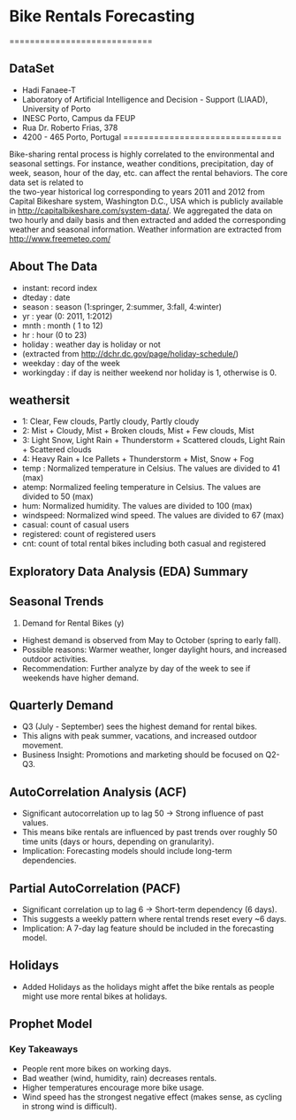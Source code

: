 # Bike Rentals Forecasting

============================

## DataSet

- Hadi Fanaee-T
- Laboratory of Artificial Intelligence and Decision - Support (LIAAD), University of Porto
- INESC Porto, Campus da FEUP
- Rua Dr. Roberto Frias, 378
- 4200 - 465 Porto, Portugal
===============================

Bike-sharing rental process is highly correlated to the environmental and seasonal settings. For instance, weather conditions,
precipitation, day of week, season, hour of the day, etc. can affect the rental behaviors. The core data set is related to  
the two-year historical log corresponding to years 2011 and 2012 from Capital Bikeshare system, Washington D.C., USA which is 
publicly available in <http://capitalbikeshare.com/system-data/>. We aggregated the data on two hourly and daily basis and then extracted and added the corresponding weather and seasonal information. Weather information are extracted from <http://www.freemeteo.com/>

## About The Data

- instant: record index
- dteday : date
- season : season (1:springer, 2:summer, 3:fall, 4:winter)
- yr : year (0: 2011, 1:2012)
- mnth : month ( 1 to 12)
- hr : hour (0 to 23)
- holiday : weather day is holiday or not
- (extracted from <http://dchr.dc.gov/page/holiday-schedule/>)
- weekday : day of the week
- workingday : if day is neither weekend nor holiday is 1, otherwise is 0.

## weathersit

- 1: Clear, Few clouds, Partly cloudy, Partly cloudy
- 2: Mist + Cloudy, Mist + Broken clouds, Mist + Few clouds, Mist
- 3: Light Snow, Light Rain + Thunderstorm + Scattered clouds, Light Rain + Scattered clouds
- 4: Heavy Rain + Ice Pallets + Thunderstorm + Mist, Snow + Fog
- temp : Normalized temperature in Celsius. The values are divided to 41 (max)
- atemp: Normalized feeling temperature in Celsius. The values are divided to 50 (max)
- hum: Normalized humidity. The values are divided to 100 (max)
- windspeed: Normalized wind speed. The values are divided to 67 (max)
- casual: count of casual users
- registered: count of registered users
- cnt: count of total rental bikes including both casual and registered

## Exploratory Data Analysis (EDA) Summary

## Seasonal Trends

1. Demand for Rental Bikes (y)

- Highest demand is observed from May to October (spring to early fall).
- Possible reasons: Warmer weather, longer daylight hours, and increased outdoor activities.
- Recommendation: Further analyze by day of the week to see if weekends have higher demand.

## Quarterly Demand

- Q3 (July - September) sees the highest demand for rental bikes.
- This aligns with peak summer, vacations, and increased outdoor movement.
- Business Insight: Promotions and marketing should be focused on Q2-Q3.

## AutoCorrelation Analysis (ACF)

- Significant autocorrelation up to lag 50 → Strong influence of past values.
- This means bike rentals are influenced by past trends over roughly 50 time units (days or hours, depending on granularity).
- Implication: Forecasting models should include long-term dependencies.

## Partial AutoCorrelation (PACF)

- Significant correlation up to lag 6 → Short-term dependency (6 days).
- This suggests a weekly pattern where rental trends reset every ~6 days.
- Implication: A 7-day lag feature should be included in the forecasting model.

## Holidays

- Added Holidays as the holidays might affet the bike rentals as people might use more rental bikes at holidays.

## Prophet Model

### Key Takeaways

- People rent more bikes on working days.
- Bad weather (wind, humidity, rain) decreases rentals.
- Higher temperatures encourage more bike usage.
- Wind speed has the strongest negative effect (makes sense, as cycling in strong wind is difficult).
